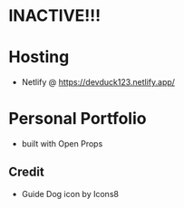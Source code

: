 # INACTIVE!!!

# Hosting
- Netlify @ https://devduck123.netlify.app/

# Personal Portfolio
- built with Open Props

## Credit
- Guide Dog icon by Icons8
